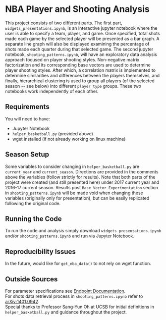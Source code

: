 # NBA Player and Shooting Analysis

This project consists of two different parts. The first part, `widgets_presentations.ipynb`, is an interactive jupyter notebook where the user is able to specify a team, player, and game. Once specified, total shots made each game by the selected player will be presented as a bar graph. A separate line graph will also be displayed examining the percentage of shots made each quarter during that selected game. The second jupyter notebook, `shooting_patterns.ipynb`, will have an exploratory data analysis approach focused on player shooting styles. Non-negative matrix factorization and its corresponding base vectors are used to determine player shooting styles. After which, a correlation matrix is implemented to determine similarities and differences between the players themselves, and finally, hierarchical clustering is used to group all players (of the selected season -- see below) into different `player type` groups. These two notebooks work independently of each other.

## Requirements

You will need to have:
- Jupyter Notebook
- `helper_basketball.py` (provided above)
- wget installed (if not already working on linux machine)

## Season Setup

Some variables to consider changing in `helper_basketball.py` are `current_year` and `current_season`. Directions are provided in the comments above the variables (follow strictly for results). Note that both parts of the project were created (and still presented here) under 2017 current year and 2016-17 current season. Results post `Base Vector Experimentation` section in `shooting_patterns.ipynb` will be made void when changing these variables (originally only for presentation), but can be easily replicated following the original code.

## Running the Code

To run the code and analysis simply download `widgets_presentations.ipynb` and/or `shooting_patterns.ipynb` and run via Jupyter Notebook.

## Reproducibility Issues

In the future, would like for `get_nba_data()` to not rely on wget function.

## Outside Sources

For parameter specifications see [Endpoint Documentation](https://github.com/seemethere/nba_py/wiki/stats.nba.com-Endpoint-Documentation).  
For shots data retrieval process in `shooting_patterns.ipynb` refer to [arXiv:1401.0942](https://arxiv.org/abs/1401.0942).  
Special thanks to Professor Sang-Yun Oh at UCSB for initial definitions in `helper_basketball.py` and guidance throughout the project.
